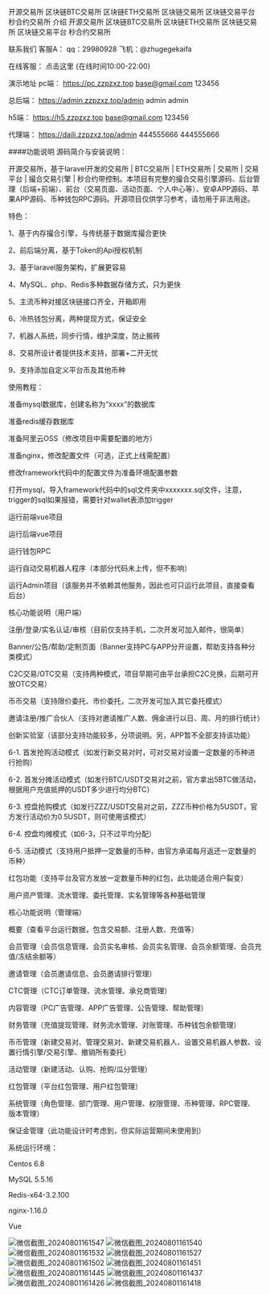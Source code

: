 开源交易所 区块链BTC交易所 区块链ETH交易所 区块链交易所 区块链交易平台 秒合约交易所
介绍
开源交易所 区块链BTC交易所 区块链ETH交易所 区块链交易所 区块链交易平台 秒合约交易所

联系我们 客服A： qq：29980928 飞机：@zhugegekaifa

在线客服： 点击这里 {在线时间10:00-22:00}

演示地址 pc端： https://pc.zzpzxz.top base@gmail.com 123456

总后端： https://admin.zzpzxz.top/admin admin admin

h5端： https://h5.zzpzxz.top base@gmail.com 123456

代理端： https://daili.zzpzxz.top/admin 444555666 444555666

####功能说明 源码简介与安装说明：

开源交易所，基于laravel开发的交易所 | BTC交易所 | ETH交易所 | 交易所 | 交易平台 | 撮合交易引擎 | 秒合约带控制。本项目有完整的撮合交易引擎源码、后台管理（后端+前端）、前台（交易页面、活动页面、个人中心等）、安卓APP源码、苹果APP源码、币种钱包RPC源码。开源项目仅供学习参考，请勿用于非法用途。

特色：

1、基于内存撮合引擎，与传统基于数据库撮合更快

2、前后端分离，基于Token的Api授权机制

3、基于laravel服务架构，扩展更容易

4、MySQL、php、Redis多种数据存储方式，只为更快

5、主流币种对接区块链接口齐全，开箱即用

6、冷热钱包分离，两种提现方式，保证安全

7、机器人系统，同步行情，维护深度，防止搬砖

8、交易所设计者提供技术支持，部署+二开无忧

9、支持添加自定义平台币及其他币种

使用教程：

准备mysql数据库，创建名称为“xxxx”的数据库

准备redis缓存数据库

准备阿里云OSS（修改项目中需要配置的地方）

准备nginx，修改配置文件（可选，正式上线需配置）

修改framework代码中的配置文件为准备环境配置参数

打开mysql，导入framework代码中的sql文件夹中xxxxxxx.sql文件，注意，trigger的sql如果报错，需要针对wallet表添加trigger

运行前端vue项目

运行后端vue项目

运行钱包RPC

运行自动交易机器人程序（本部分代码未上传，但不影响）

运行Admin项目（该服务并不依赖其他服务，因此也可只运行此项目，直接查看后台）

核心功能说明（用户端）

注册/登录/实名认证/审核（目前仅支持手机，二次开发可加入邮件，很简单）

Banner/公告/帮助/定制页面（Banner支持PC与APP分开设置，帮助支持各种分类模式）

C2C交易/OTC交易（支持两种模式，项目早期可由平台承担C2C兑换，后期可开放OTC交易）

币币交易（支持限价委托、市价委托，二次开发可加入其它委托模式）

邀请注册/推广合伙人（支持对邀请推广人数、佣金进行以日、周、月的排行统计）

创新实验室（该部分支持功能较多，分项说明。另，APP暂不全部支持该功能）

6-1. 首发抢购活动模式（如发行新交易对时，可对交易对设置一定数量的币种进行抢购）

6-2. 首发分摊活动模式（如发行BTC/USDT交易对之前，官方拿出5BTC做活动，根据用户充值抵押的USDT多少进行均分BTC）

6-3. 控盘抢购模式（如发行ZZZ/USDT交易对之前，ZZZ币种价格为5USDT，官方发行活动价为0.5USDT，则可使用该模式）

6-4. 控盘均摊模式（如6-3，只不过平均分配）

6-5. 活动模式（支持用户抵押一定数量的币种，由官方承诺每月返还一定数量的币种）

红包功能（支持平台及官方发放一定数量币种的红包，此功能适合用户裂变）

用户资产管理、流水管理、委托管理、实名管理等各种基础管理

核心功能说明（管理端）

概要（查看平台运行数据，包含交易额、注册人数、充值等）

会员管理（会员信息管理、会员实名审核、会员实名管理、会员余额管理、会员充值/冻结余额等）

邀请管理（会员邀请信息、会员邀请排行管理）

CTC管理（CTC订单管理、流水管理、承兑商管理）

内容管理（PC广告管理、APP广告管理、公告管理、帮助管理）

财务管理（充值提现管理、财务流水管理、对账管理、币种钱包余额管理）

币币管理（新建交易对、管理交易对、新建交易机器人、设置交易机器人参数、设置行情引擎/交易引擎、撤销所有委托）

活动管理（新建活动、认购、抢购/瓜分管理）

红包管理（平台红包管理、用户红包管理）

系统管理（角色管理、部门管理、用户管理、权限管理、币种管理、RPC管理、版本管理）

保证金管理（此功能设计时考虑到，但实际运营期间未使用到）

系统运行环境：

Centos 6.8

MySQL 5.5.16


Redis-x64-3.2.100

nginx-1.16.0

Vue

![微信截图_20240801161547](https://github.com/user-attachments/assets/a6f24bc3-3714-4637-8dbe-fd0476da94bf)
![微信截图_20240801161540](https://github.com/user-attachments/assets/663a90fa-3675-4f87-9aba-5f935ce4f863)
![微信截图_20240801161532](https://github.com/user-attachments/assets/ceb10449-f493-4111-b86b-061d36b7ee36)
![微信截图_20240801161527](https://github.com/user-attachments/assets/1a0beefd-4107-45d4-8d1e-49b5b9c1ddcd)
![微信截图_20240801161502](https://github.com/user-attachments/assets/834cdec5-4a52-4708-aed5-c09fd10222a0)
![微信截图_20240801161451](https://github.com/user-attachments/assets/a5b642c0-20d1-4868-a938-50330145dc66)
![微信截图_20240801161445](https://github.com/user-attachments/assets/96bf2650-d4b0-4336-b80c-008eceae1288)
![微信截图_20240801161437](https://github.com/user-attachments/assets/49538656-7909-4295-b2e1-d4e302ef408e)
![微信截图_20240801161426](https://github.com/user-attachments/assets/bb925cda-287f-4358-afcd-4793c1ad4637)
![微信截图_20240801161418](https://github.com/user-attachments/assets/596bdb6c-322d-478c-ab40-11477d1d4426)
